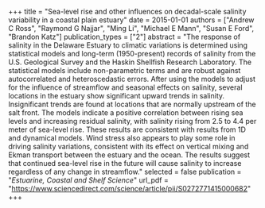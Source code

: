+++
title = "Sea-level rise and other influences on decadal-scale salinity variability in a coastal plain estuary"
date = 2015-01-01
authors = ["Andrew C Ross", "Raymond G Najjar", "Ming Li", "Michael E Mann", "Susan E Ford", "Brandon Katz"]
publication_types = ["2"]
abstract = "The response of salinity in the Delaware Estuary to climatic variations is determined using statistical models and long-term (1950-present) records of salinity from the U.S. Geological Survey and the Haskin Shellfish Research Laboratory. The statistical models include non-parametric terms and are robust against autocorrelated and heteroscedastic errors. After using the models to adjust for the influence of streamflow and seasonal effects on salinity, several locations in the estuary show significant upward trends in salinity. Insignificant trends are found at locations that are normally upstream of the salt front. The models indicate a positive correlation between rising sea levels and increasing residual salinity, with salinity rising from 2.5 to 4.4 per meter of sea-level rise. These results are consistent with results from 1D and dynamical models. Wind stress also appears to play some role in driving salinity variations, consistent with its effect on vertical mixing and Ekman transport between the estuary and the ocean. The results suggest that continued sea-level rise in the future will cause salinity to increase regardless of any change in streamflow."
selected = false
publication = "*Estuarine, Coastal and Shelf Science*"
url_pdf = "https://www.sciencedirect.com/science/article/pii/S0272771415000682"
+++
